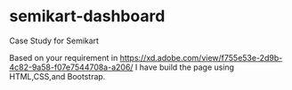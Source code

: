 # semikart-dashboard
Case Study for Semikart

Based on your requirement in https://xd.adobe.com/view/f755e53e-2d9b-4c82-9a58-f07e7544708a-a206/ I have build the page using HTML,CSS,and Bootstrap.

